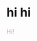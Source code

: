 <!DOCTYPE html>
<html lang="en">
<head>
<title>reina makes music</title>
</head>
<body>
<div_class="center">
<h1>hi hi</h1>
<p><span style="color: #e08ce3">Hi!</span></p>
</div>
</body>
</html>
